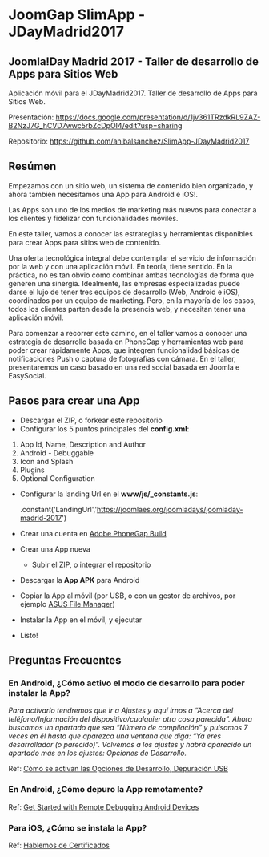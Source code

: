 
# JoomGap SlimApp - JDayMadrid2017

## Joomla!Day Madrid 2017 - Taller de desarrollo de Apps para Sitios Web

Aplicación móvil para el JDayMadrid2017. Taller de desarrollo de Apps para Sitios Web. 

Presentación: <https://docs.google.com/presentation/d/1jv361TRzdkRL9ZAZ-B2NzJ7G_hCVD7wwc5rbZcDpOI4/edit?usp=sharing>

Repositorio: <https://github.com/anibalsanchez/SlimApp-JDayMadrid2017>

## Resúmen

Empezamos con un sitio web, un sistema de contenido bien organizado, y ahora también necesitamos una App para Android e iOS!.

Las Apps son uno de los medios de marketing más nuevos para conectar a los clientes y fidelizar con funcionalidades móviles.

En este taller, vamos a conocer las estrategias y herramientas disponibles para crear Apps para sitios web de contenido.

Una oferta tecnológica integral debe contemplar el servicio de información por la web y con una aplicación móvil. En teoría, tiene sentido. En la práctica, no es tan obvio como combinar ambas tecnologías de forma que generen una sinergia. Idealmente, las empresas especializadas puede darse el lujo de tener tres equipos de desarrollo (Web, Android e iOS), coordinados por un equipo de marketing. Pero, en la mayoría de los casos, todos los clientes parten desde la presencia web, y necesitan tener una aplicación móvil.

Para comenzar a recorrer este camino, en el taller vamos a conocer una estrategia de desarrollo basada en PhoneGap y herramientas web para poder crear rápidamente Apps, que integren funcionalidad básicas de notificaciones Push o captura de fotografías con cámara. En el taller, presentaremos un caso basado en una red social basada en Joomla e EasySocial.

## Pasos para crear una App 

* Descargar el ZIP, o forkear este repositorio
* Configurar los 5 puntos principales del **config.xml**:

1. App Id, Name, Description and Author
2. Android - Debuggable
3. Icon and Splash
4. Plugins
5. Optional Configuration

* Configurar la landing Url en el **www/js/_constants.js**:

  .constant('LandingUrl','https://joomlaes.org/joomladays/joomladay-madrid-2017')

* Crear una cuenta en [Adobe PhoneGap Build](https://build.phonegap.com/apps)
* Crear una App nueva
    * Subir el ZIP, o integrar el repositorio
* Descargar la **App APK** para Android
* Copiar la App al móvil (por USB, o con un gestor de archivos, por ejemplo [ASUS File Manager](https://play.google.com/store/apps/details?id=com.asus.filemanager&hl=en))
* Instalar la App en el móvil, y ejecutar
* Listo!

## Preguntas Frecuentes

### En Android, ¿Cómo activo el modo de desarrollo para poder instalar la App?

*Para activarlo tendremos que ir a Ajustes y aquí irnos a “Acerca del teléfono/Información del dispositivo/cualquier otra cosa parecida”. Ahora buscamos un apartado que sea “Número de compilación” y pulsamos 7 veces en él hasta que aparezca una ventana que diga: “Ya eres desarrollador (o parecido)”. Volvemos a los ajustes y habrá aparecido un apartado más en los ajustes: Opciones de Desarrollo.*

Ref: [Cómo se activan las Opciones de Desarrollo, Depuración USB](https://elandroidelibre.elespanol.com/2016/08/mejorar-rendimiento-desde-opciones-desarrollo.html)

### En Android, ¿Cómo depuro la App remotamente?

Ref: [Get Started with Remote Debugging Android Devices](https://developers.google.com/web/tools/chrome-devtools/remote-debugging/)

### Para iOS, ¿Cómo se instala la App?

Ref: [Hablemos de Certificados](https://docs.google.com/presentation/d/1jv361TRzdkRL9ZAZ-B2NzJ7G_hCVD7wwc5rbZcDpOI4/edit#slide=id.g222ff88359_0_46)



